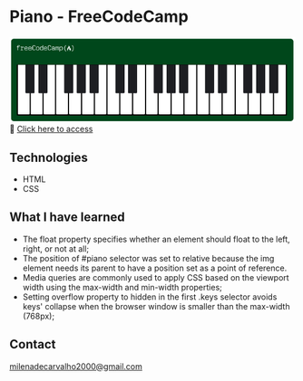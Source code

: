 # Piano - FreeCodeCamp
![preview](./preview.png)
🔗 [Click here to access](https://carvmi.github.io/responsivewebdesign/)
## Technologies 
- HTML
- CSS

## What I have learned
- The float property specifies whether an element should float to the left, right, or not at all;
- The position of #piano selector was set to relative because the img element needs its parent to have a position set as a point of reference.
- Media queries are commonly used to apply CSS based on the viewport width using the max-width and min-width properties;
- Setting overflow property to hidden in the first .keys selector avoids keys' collapse when the browser window is smaller than the max-width (768px);


## Contact
milenadecarvalho2000@gmail.com
